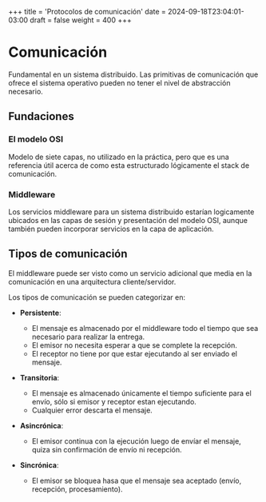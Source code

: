 +++
title = 'Protocolos de comunicación'
date = 2024-09-18T23:04:01-03:00
draft = false
weight = 400
+++

# Comunicación

Fundamental en un sistema distribuido. Las primitivas de comunicación que ofrece el sistema operativo pueden no tener el nivel de abstracción necesario.

## Fundaciones

### El modelo OSI

Modelo de siete capas, no utilizado en la práctica, pero que es una referencia útil acerca de como esta estructurado lógicamente el stack de comunicación.

### Middleware

Los servicios middleware para un sistema distribuido estarían logicamente ubicados en las capas de sesión y presentación del modelo OSI, aunque también pueden incorporar servicios en la capa de aplicación.

## Tipos de comunicación

El middleware puede ser visto como un servicio adicional que media en la comunicación en una arquitectura cliente/servidor.

Los tipos de comunicación se pueden categorizar en:

- **Persistente**: 
    - El mensaje es almacenado por el middleware todo el tiempo que sea necesario para realizar la entrega.
    - El emisor no necesita esperar a que se complete la recepción.
    - El receptor no tiene por que estar ejecutando al ser enviado el mensaje.

- **Transitoria**: 
    - El mensaje es almacenado únicamente el tiempo suficiente para el envío, sólo si emisor y receptor estan ejecutando.
    - Cualquier error descarta el mensaje.

- **Asincrónica**: 
    - El emisor continua con la ejecución luego de envíar el mensaje, quiza sin confirmación de envío ni recepción.

- **Sincrónica**:
    - El emisor se bloquea hasa que el mensaje sea aceptado (envío, recepción, procesamiento).

